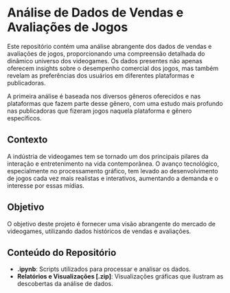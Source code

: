 <h1>Análise de Dados de Vendas e Avaliações de Jogos</h1>
<p>Este repositório contém uma análise abrangente dos dados de vendas e avaliações de jogos, proporcionando uma compreensão detalhada do dinâmico universo dos videogames. Os dados presentes não apenas oferecem insights sobre o desempenho comercial dos jogos, mas também revelam as preferências dos usuários em diferentes plataformas e publicadoras.</p>
<p>A primeira análise é baseada nos diversos gêneros oferecidos e nas plataformas que fazem parte desse gênero, com uma estudo mais profundo nas publicadoras que fizeram jogos naquela plataforma e gênero específicos.</p>

<h2>Contexto</h2>
<p>A indústria de videogames tem se tornado um dos principais pilares da interação e entretenimento na vida contemporânea. O avanço tecnológico, especialmente no processamento gráfico, tem levado ao desenvolvimento de jogos cada vez mais realistas e interativos, aumentando a demanda e o interesse por essas mídias.</p>

<h2>Objetivo</h2>
<p>O objetivo deste projeto é fornecer uma visão abrangente do mercado de videogames, utilizando dados históricos de vendas e avaliações.</p>

<h2>Conteúdo do Repositório</h2>
<ul>
    <li><strong>.ipynb</strong>: Scripts utilizados para processar e analisar os dados.</li>
    <li><strong>Relatórios e Visualizações [.zip]</strong>: Visualizações gráficas que ilustram as descobertas da análise de dados.</li>
</ul>
